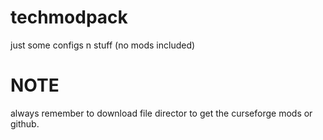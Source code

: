 # techmodpack
just some configs n stuff (no mods included)

# NOTE
always remember to download file director to get the curseforge mods or github.
